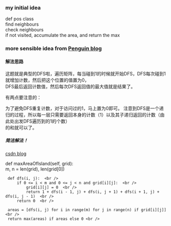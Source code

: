 ### my initial idea
def pos class <br />
find neighbours <br />
check neighbours <br />
if not visited, accumulate the area, and return the max

### more sensible idea from [Penguin blog](https://www.polarxiong.com/archives/LeetCode-695-max-area-of-island.html)

#### 解法思路
这题就是典型的DFS啦，遍历矩阵，每当碰到1的时候就开始DFS，DFS每次碰到1就增加计数，然后把这个位置的值置为0，<br />DFS最后返回计数值，然后每次DFS返回值的最大值就是结果了。

有两点要注意的：

为了避免DFS重复计数，对于访问过的1，马上置为0即可。
注意到DFS是一个递归的过程，所以每一层只需要返回本身的计数（1）以及其子递归返回的计数（由此处出发DFS遍历到的1的个数）<br />的和就可以了。

##### 简洁解法！

[csdn blog](https://blog.csdn.net/wenqiwenqi123/article/details/78219709)

def maxAreaOfIsland(self, grid):  <br />
     m, n = len(grid), len(grid[0])  <br />

     def dfs(i, j):  <br />
         if 0 <= i < m and 0 <= j < n and grid[i][j]:  <br />
             grid[i][j] = 0  <br />
             return 1 + dfs(i - 1, j) + dfs(i, j + 1) + dfs(i + 1, j) + dfs(i, j - 1)  <br />
         return 0  <br />

     areas = [dfs(i, j) for i in range(m) for j in range(n) if grid[i][j]]  <br />
     return max(areas) if areas else 0 <br />